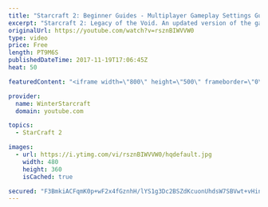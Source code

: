 ```yaml
---
title: "Starcraft 2: Beginner Guides - Multiplayer Gameplay Settings Guide and Recommendations (Updated)"
excerpt: "Starcraft 2: Legacy of the Void. An updated version of the gameplay/controls and region settings guide for Legacy of the Void, going over the changes and reiterating my recommended settings, as well as the settings I use as a Grandmaster player.  Thanks for watching and hope you enjoy!  I am a Grandmasters"
originalUrl: https://youtube.com/watch?v=rsznBIWVVW0
type: video
price: Free
length: PT9M6S
publishedDateTime: 2017-11-19T17:06:45Z
heat: 50

featuredContent: "<iframe width=\"800\" height=\"500\" frameborder=\"0\" src=\"https://www.youtube.com/embed/rsznBIWVVW0\" allow=\"accelerometer; autoplay; encrypted-media; gyroscope; picture-in-picture\" allowfullscreen></iframe>"

provider:
  name: WinterStarcraft
  domain: youtube.com

topics:
  - StarCraft 2

images:
  - url: https://i.ytimg.com/vi/rsznBIWVVW0/hqdefault.jpg
    width: 480
    height: 360
    isCached: true

secured: "F3BmkiACFqmK0p+wF2x4fGznhH/lYS1g3Dc2BSZdKcuonUhdsW7SBVwt+vHinGMDKwDl8tZYDpcqUIEYJudBua4A6c6phIxl5r7HxYXER0gNm5MsLz0Eh8oElt2Q49cBohQh/9CFDsUvyZjPIJuQij0NU4HR1OjZ8vaXRLA7kdZc/7bPnRlKpkbh95s5j8oDJKHih4Xa1YQVVZkrHKfE7SAh84iidqGmsiuGk283tZdFXIPQ8h1TBcvfH0qoiPKhEjYvUuGPvaHHtHuKzItG4wA4EM9wwgctYnjdWyA++fXjIyKFgXujgm7wdCK5vR8n/Hci/94y2ZdSpKm8GpM2j/5StZI6NP9uYw3gpGLf6g0rqB/zsVrnvf8IARQoTJTIPP2xCoCNnh9Px3R/r/qKGvhT068if7JukH3gy28ZkX4=;P0Ci98WUqUGqSTnz/cdy6A=="
---
```


